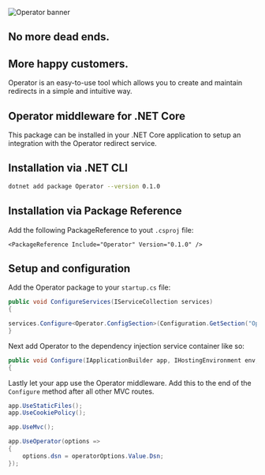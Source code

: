![Operator banner](https://getoperator.co/assets/images/operator-banner.jpg "No more dead links. More happy customers.")

## No more dead ends. 
## More happy customers.

Operator is an easy-to-use tool which allows you to create and maintain redirects in a simple and intuitive way.

## Operator middleware for .NET Core

This package can be installed in your .NET Core application to setup an integration with the Operator redirect service. 

## Installation via .NET CLI

```bash
dotnet add package Operator --version 0.1.0
```

## Installation via Package Reference

Add the following PackageReference to yout `.csproj` file:

```
<PackageReference Include="Operator" Version="0.1.0" />
```

## Setup and configuration

Add the Operator package to your `startup.cs` file:

```c#
public void ConfigureServices(IServiceCollection services)
{

services.Configure<Operator.ConfigSection>(Configuration.GetSection("Operator"));
}
```


Next add Operator to the dependency injection service container like so:

```c#
public void Configure(IApplicationBuilder app, IHostingEnvironment env, IOptions<Operator.ConfigSection> operatorOptions)
{
```


Lastly let your app use the Operator middleware. Add this to the end of the `Configure` method after all other MVC routes.

```c#
app.UseStaticFiles();
app.UseCookiePolicy();

app.UseMvc();

app.UseOperator(options =>
{
    options.dsn = operatorOptions.Value.Dsn;
});
```
